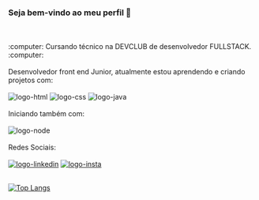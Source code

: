### Seja bem-vindo ao meu perfil 👋
<br>
<br>
:computer: Cursando técnico na DEVCLUB de desenvolvedor FULLSTACK. :computer:
<br>
<br>
Desenvolvedor front end Junior, atualmente estou aprendendo e criando projetos com: 
<br>
<br>
  <img src="https://img.shields.io/badge/HTML5-E34F26?style=for-the-badge&logo=html5&logoColor=white" alt="logo-html" />
  <img src="https://img.shields.io/badge/CSS3-1572B6?style=for-the-badge&logo=css3&logoColor=white" alt="logo-css" />
  <img src="https://img.shields.io/badge/JavaScript-F7DF1E?style=for-the-badge&logo=javascript&logoColor=black" alt="logo-java" />
<br>
<br>
Iniciando também com:
<br>
<br>
  <img src="https://img.shields.io/badge/Node.js-43853D?style=for-the-badge&logo=node.js&logoColor=white" alt="logo-node" />
<br>
<br>
Redes Sociais:
<br>
<br>
  <a href="https://www.linkedin.com/in/gabriel-felix-b95b7122a/"> <img src="https://img.shields.io/badge/LinkedIn-0077B5?style=for-the-badge&logo=linkedin&logoColor=white" alt="logo-linkedin"/></a>
  <a href="https://www.instagram.com/_eufelix2?igsh=NDR6aHJqOTBoNnhm&utm_source=qr"> <img src="https://img.shields.io/badge/Instagram-E4405F?style=for-the-badge&logo=instagram&logoColor=white" alt="logo-insta"/>    </a>
  <br>
  <br>
  
  [![Top Langs](https://github-readme-stats.vercel.app/api/top-langs/?username=GabrielFelix22)](https://github.com/anuraghazra/github-readme-stats)
